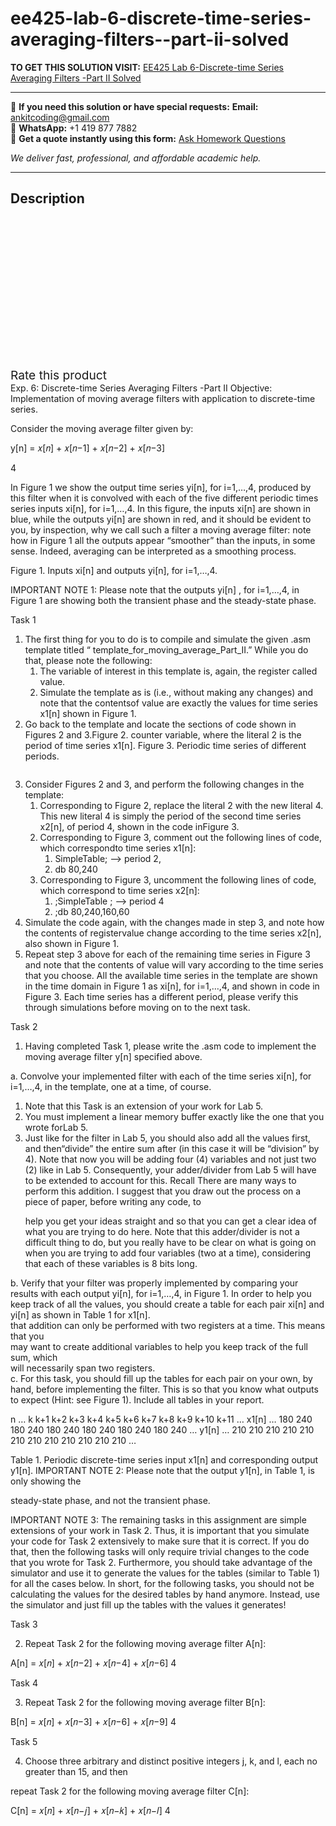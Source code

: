 # ee425-lab-6-discrete-time-series-averaging-filters--part-ii-solved
**TO GET THIS SOLUTION VISIT:** [EE425 Lab 6-Discrete-time Series Averaging Filters -Part II Solved](https://www.ankitcodinghub.com/product/ee425-lab-6-solved/)


---

📩 **If you need this solution or have special requests:** **Email:** ankitcoding@gmail.com  
📱 **WhatsApp:** +1 419 877 7882  
📄 **Get a quote instantly using this form:** [Ask Homework Questions](https://www.ankitcodinghub.com/services/ask-homework-questions/)

*We deliver fast, professional, and affordable academic help.*

---

<h2>Description</h2>



<div class="kk-star-ratings kksr-auto kksr-align-center kksr-valign-top" data-payload="{&quot;align&quot;:&quot;center&quot;,&quot;id&quot;:&quot;95139&quot;,&quot;slug&quot;:&quot;default&quot;,&quot;valign&quot;:&quot;top&quot;,&quot;ignore&quot;:&quot;&quot;,&quot;reference&quot;:&quot;auto&quot;,&quot;class&quot;:&quot;&quot;,&quot;count&quot;:&quot;0&quot;,&quot;legendonly&quot;:&quot;&quot;,&quot;readonly&quot;:&quot;&quot;,&quot;score&quot;:&quot;0&quot;,&quot;starsonly&quot;:&quot;&quot;,&quot;best&quot;:&quot;5&quot;,&quot;gap&quot;:&quot;4&quot;,&quot;greet&quot;:&quot;Rate this product&quot;,&quot;legend&quot;:&quot;0\/5 - (0 votes)&quot;,&quot;size&quot;:&quot;24&quot;,&quot;title&quot;:&quot;EE425 Lab 6-Discrete-time Series Averaging Filters -Part II Solved&quot;,&quot;width&quot;:&quot;0&quot;,&quot;_legend&quot;:&quot;{score}\/{best} - ({count} {votes})&quot;,&quot;font_factor&quot;:&quot;1.25&quot;}">

<div class="kksr-stars">

<div class="kksr-stars-inactive">
            <div class="kksr-star" data-star="1" style="padding-right: 4px">


<div class="kksr-icon" style="width: 24px; height: 24px;"></div>
        </div>
            <div class="kksr-star" data-star="2" style="padding-right: 4px">


<div class="kksr-icon" style="width: 24px; height: 24px;"></div>
        </div>
            <div class="kksr-star" data-star="3" style="padding-right: 4px">


<div class="kksr-icon" style="width: 24px; height: 24px;"></div>
        </div>
            <div class="kksr-star" data-star="4" style="padding-right: 4px">


<div class="kksr-icon" style="width: 24px; height: 24px;"></div>
        </div>
            <div class="kksr-star" data-star="5" style="padding-right: 4px">


<div class="kksr-icon" style="width: 24px; height: 24px;"></div>
        </div>
    </div>

<div class="kksr-stars-active" style="width: 0px;">
            <div class="kksr-star" style="padding-right: 4px">


<div class="kksr-icon" style="width: 24px; height: 24px;"></div>
        </div>
            <div class="kksr-star" style="padding-right: 4px">


<div class="kksr-icon" style="width: 24px; height: 24px;"></div>
        </div>
            <div class="kksr-star" style="padding-right: 4px">


<div class="kksr-icon" style="width: 24px; height: 24px;"></div>
        </div>
            <div class="kksr-star" style="padding-right: 4px">


<div class="kksr-icon" style="width: 24px; height: 24px;"></div>
        </div>
            <div class="kksr-star" style="padding-right: 4px">


<div class="kksr-icon" style="width: 24px; height: 24px;"></div>
        </div>
    </div>
</div>


<div class="kksr-legend" style="font-size: 19.2px;">
            <span class="kksr-muted">Rate this product</span>
    </div>
    </div>
<div class="page" title="Page 1">
<div class="layoutArea">
<div class="column">
Exp. 6: Discrete-time Series Averaging Filters -Part II Objective: Implementation of moving average filters with application to discrete-time series.

Consider the moving average filter given by:

y[n] = 𝑥[𝑛] + 𝑥[𝑛−1] + 𝑥[𝑛−2] + 𝑥[𝑛−3]

4

In Figure 1 we show the output time series yi[n], for i=1,…,4, produced by this filter when it is convolved with each of the five different periodic times series inputs xi[n], for i=1,…,4. In this figure, the inputs xi[n] are shown in blue, while the outputs yi[n] are shown in red, and it should be evident to you, by inspection, why we call such a filter a moving average filter: note how in Figure 1 all the outputs appear “smoother” than the inputs, in some sense. Indeed, averaging can be interpreted as a smoothing process.

Figure 1. Inputs xi[n] and outputs yi[n], for i=1,…,4.

</div>
</div>
</div>
<div class="page" title="Page 2">
<div class="layoutArea">
<div class="column">
IMPORTANT NOTE 1: Please note that the outputs yi[n] , for i=1,…,4, in Figure 1 are showing both the transient phase and the steady-state phase.

Task 1

<ol>
<li>The first thing for you to do is to compile and simulate the given .asm template titled “ template_for_moving_average_Part_II.” While you do that, please note the following:
<ol>
<li>The variable of interest in this template is, again, the register called value.</li>
<li>Simulate the template as is (i.e., without making any changes) and note that the contentsof value are exactly the values for time series x1[n] shown in Figure 1.</li>
</ol>
</li>
<li>Go back to the template and locate the sections of code shown in Figures 2 and 3.Figure 2. counter variable, where the literal 2 is the period of time series x1[n].
Figure 3. Periodic time series of different periods.
</li>
</ol>
</div>
</div>
</div>
<div class="page" title="Page 3">
<div class="layoutArea">
<div class="column">
<ol start="3">
<li>Consider Figures 2 and 3, and perform the following changes in the template:
<ol>
<li>Corresponding to Figure 2, replace the literal 2 with the new literal 4. This new literal 4 is simply the period of the second time series x2[n], of period 4, shown in the code inFigure 3.</li>
<li>Corresponding to Figure 3, comment out the following lines of code, which correspondto time series x1[n]:
<ol>
<li>SimpleTable; —&gt; period 2,</li>
<li>db 80,240</li>
</ol>
</li>
<li>Corresponding to Figure 3, uncomment the following lines of code, which correspond to time series x2[n]:
<ol>
<li>;SimpleTable ; —&gt; period 4</li>
<li>;db 80,240,160,60</li>
</ol>
</li>
</ol>
</li>
<li>Simulate the code again, with the changes made in step 3, and note how the contents of registervalue change according to the time series x2[n], also shown in Figure 1.</li>
<li>Repeat step 3 above for each of the remaining time series in Figure 3 and note that the contents of value will vary according to the time series that you choose. All the available time series in the template are shown in the time domain in Figure 1 as xi[n], for i=1,…,4, and shown in code in Figure 3. Each time series has a different period, please verify this through simulations before moving on to the next task.</li>
</ol>
Task 2

1. Having completed Task 1, please write the .asm code to implement the moving average filter y[n] specified above.

a. Convolve your implemented filter with each of the time series xi[n], for i=1,…,4, in the template, one at a time, of course.

<ol>
<li>Note that this Task is an extension of your work for Lab 5.</li>
<li>You must implement a linear memory buffer exactly like the one that you wrote forLab 5.</li>
<li>Just like for the filter in Lab 5, you should also add all the values first, and then“divide” the entire sum after (in this case it will be “division” by 4). Note that now you will be adding four (4) variables and not just two (2) like in Lab 5. Consequently, your adder/divider from Lab 5 will have to be extended to account for this. Recall
There are many ways to perform this addition. I suggest that you draw out the process on a piece of paper, before writing any code, to

help you get your ideas straight and so that you can get a clear idea of what you are trying to do here. Note that this adder/divider is not a difficult thing to do, but you really have to be clear on what is going on when you are trying to add four variables (two at a time), considering that each of these variables is 8 bits long.
</li>
</ol>
b. Verify that your filter was properly implemented by comparing your results with each output yi[n], for i=1,…,4, in Figure 1. In order to help you keep track of all the values, you should create a table for each pair xi[n] and yi[n] as shown in Table 1 for x1[n].

</div>
</div>
<div class="layoutArea">
<div class="column">
that addition can only be performed with two registers at a time. This means that you

</div>
</div>
<div class="layoutArea">
<div class="column">
may want to create additional variables to help you keep track of the full sum, which

</div>
</div>
<div class="layoutArea">
<div class="column">
will necessarily span two registers.

</div>
</div>
</div>
<div class="page" title="Page 4">
<div class="layoutArea">
<div class="column">
c. For this task, you should fill up the tables for each pair on your own, by hand, before implementing the filter. This is so that you know what outputs to expect (Hint: see Figure 1). Include all tables in your report.

n … k k+1 k+2 k+3 k+4 k+5 k+6 k+7 k+8 k+9 k+10 k+11 … x1[n] … 180 240 180 240 180 240 180 240 180 240 180 240 … y1[n] … 210 210 210 210 210 210 210 210 210 210 210 210 …

Table 1. Periodic discrete-time series input x1[n] and corresponding output y1[n]. IMPORTANT NOTE 2: Please note that the output y1[n], in Table 1, is only showing the

steady-state phase, and not the transient phase.

IMPORTANT NOTE 3: The remaining tasks in this assignment are simple extensions of your work in Task 2. Thus, it is important that you simulate your code for Task 2 extensively to make sure that it is correct. If you do that, then the following tasks will only require trivial changes to the code that you wrote for Task 2. Furthermore, you should take advantage of the simulator and use it to generate the values for the tables (similar to Table 1) for all the cases below. In short, for the following tasks, you should not be calculating the values for the desired tables by hand anymore. Instead, use the simulator and just fill up the tables with the values it generates!

Task 3

2. Repeat Task 2 for the following moving average filter A[n]:

A[n] = 𝑥[𝑛] + 𝑥[𝑛−2] + 𝑥[𝑛−4] + 𝑥[𝑛−6] 4

Task 4

3. Repeat Task 2 for the following moving average filter B[n]:

B[n] = 𝑥[𝑛] + 𝑥[𝑛−3] + 𝑥[𝑛−6] + 𝑥[𝑛−9] 4

</div>
</div>
</div>
<div class="page" title="Page 5">
<div class="layoutArea">
<div class="column">
Task 5

4. Choose three arbitrary and distinct positive integers j, k, and l, each no greater than 15, and then

repeat Task 2 for the following moving average filter C[n]:

C[n] = 𝑥[𝑛] + 𝑥[𝑛−𝑗] + 𝑥[𝑛−𝑘] + 𝑥[𝑛−𝑙] 4

</div>
</div>
</div>
